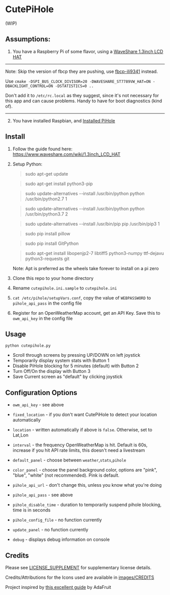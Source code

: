 # CutePiHole

(WIP)

## Assumptions:

1. You have a Raspberry Pi of some flavor, using a [WaveShare 1.3inch LCD HAT](https://www.waveshare.com/wiki/1.3inch_LCD_HAT)
***
Note: Skip the version of fbcp they are pushing, use [fbcp-ili9341](https://github.com/juj/fbcp-ili9341) instead. 

Use
`cmake -DSPI_BUS_CLOCK_DIVISOR=20 -DWAVESHARE_ST7789VW_HAT=ON -DBACKLIGHT_CONTROL=ON -DSTATISTICS=0 ..`

Don't add it to `/etc/rc.local` as they suggest, since it's not necessary for this app and can cause problems. Handy to have for boot diagnostics (kind of).
***
2. You have installed Raspbian, and [Installed PiHole](https://github.com/pi-hole/pi-hole/#one-step-automated-install)

## Install
1. Follow the guide found here: https://www.waveshare.com/wiki/1.3inch_LCD_HAT
2. Setup Python:

    >sudo apt-get update

    >sudo apt-get install python3-pip 
    
    >sudo update-alternatives --install /usr/bin/python python /usr/bin/python2.7 1
    
    >sudo update-alternatives --install /usr/bin/python python /usr/bin/python3.7 2
    
    >sudo update-alternatives --install /usr/bin/pip pip /usr/bin/pip3 1
    
    >sudo pip install pillow

    > sudo pip install GitPython
    
    >sudo apt-get install libopenjp2-7 libtiff5 python3-numpy ttf-dejavu python3-requests git

    Note: Apt is preferred as the wheels take forever to install on a pi zero
3. Clone this repo to your home directory
4. Rename `cutepihole.ini.sample` to `cutepihole.ini`
5. `cat /etc/pihole/setupVars.conf`, copy the value of `WEBPASSWORD` to `pihole_api_pass` in the config file
6. Register for an OpenWeatherMap account, get an API Key. Save this to `owm_api_key` in the config file

## Usage
`python cutepihole.py`

- Scroll through screens by pressing UP/DOWN on left joystick
- Temporarily display system stats with Button 1
- Disable PiHole blocking for 5 minutes (default) with Button 2
- Turn Off/On the display with Button 3
- Save Current screen as "default" by clicking joystick

## Configuration Options
- `owm_api_key` - see above
- `fixed_location` - if you don't want CutePiHole to detect your location automatically
- `location` - written automatically if above is `false`. Otherwise, set to Lat,Lon
- `interval` - the frequency OpenWeatherMap is hit. Default is 60s, increase if you hit API rate limits, this doesn't need a livestream

- `default_panel` - choose between `weather`,`stats`,`pihole`
- `color_panel` - choose the panel background color, options are "pink", "blue", "white" (not recommended). Pink is default.

- `pihole_api_url` - don't change this, unless you know what you're doing
- `pihole_api_pass` - see above
- `pihole_disable_time` - duration to temporarily suspend pihole blocking, time is in seconds
- `pihole_config_file` - no function currently

- `update_panel` - no function currently
- `debug` - displays debug information on console

## Credits
Please see [LICENSE_SUPPLEMENT](LICENSE_SUPPLEMENT) for supplementary license details.

Credits/Attributions for the Icons used are available in [images/CREDITS](images/CREDITS)

Project inspired by [this excellent guide](https://learn.adafruit.com/pi-hole-ad-blocker-with-pi-zero-w/install-pi-hole) by AdaFruit
